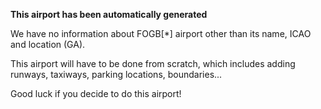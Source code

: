 **This airport has been automatically generated**

We have no information about FOGB[*] airport other than its name, ICAO and location (GA).

This airport will have to be done from scratch, which includes adding runways, taxiways, parking locations, boundaries...

Good luck if you decide to do this airport!